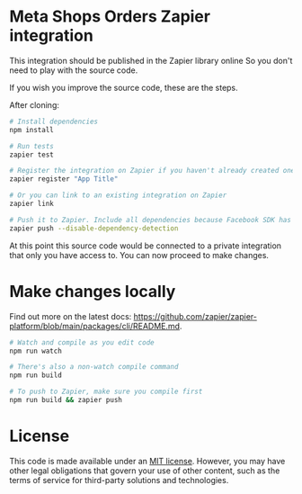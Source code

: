 # Meta Shops Orders Zapier integration

This integration should be published in the Zapier library online
So you don't need to play with the source code.

If you wish you improve the source code, these are the steps.

After cloning:

```bash
# Install dependencies
npm install

# Run tests
zapier test

# Register the integration on Zapier if you haven't already created one
zapier register "App Title"

# Or you can link to an existing integration on Zapier
zapier link

# Push it to Zapier. Include all dependencies because Facebook SDK has many that Zapier CLI can't detect
zapier push --disable-dependency-detection
```

At this point this source code would be connected to a private integration that only you have access to. You can now proceed to make changes.

# Make changes locally

Find out more on the latest docs: https://github.com/zapier/zapier-platform/blob/main/packages/cli/README.md.

```bash
# Watch and compile as you edit code
npm run watch

# There's also a non-watch compile command
npm run build

# To push to Zapier, make sure you compile first
npm run build && zapier push
```

# License

This code is made available under an [MIT license](./LICENSE). However, you may have other legal obligations that govern your use of other content, such as the terms of service for third-party solutions and technologies.
